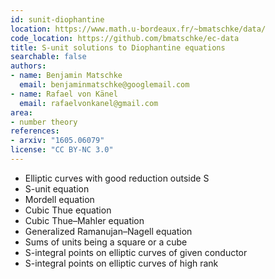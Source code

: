 ```yaml
---
id: sunit-diophantine
location: https://www.math.u-bordeaux.fr/~bmatschke/data/
code_location: https://github.com/bmatschke/ec-data
title: S-unit solutions to Diophantine equations
searchable: false
authors:
- name: Benjamin Matschke
  email: benjaminmatschke@googlemail.com
- name: Rafael von Känel
  email: rafaelvonkanel@gmail.com
area:
- number theory
references:
- arxiv: "1605.06079"
license: "CC BY-NC 3.0"
---
```


 * Elliptic curves with good reduction outside S
 * S-unit equation
 * Mordell equation
 * Cubic Thue equation
 * Cubic Thue–Mahler equation
 * Generalized Ramanujan–Nagell equation
 * Sums of units being a square or a cube
 * S-integral points on elliptic curves of given conductor
 * S-integral points on elliptic curves of high rank
